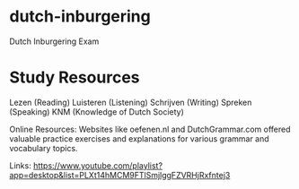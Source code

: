 # dutch-inburgering
Dutch Inburgering Exam
# Study Resources
Lezen (Reading)
Luisteren (Listening)
Schrijven (Writing)
Spreken (Speaking)
KNM (Knowledge of Dutch Society)


Online Resources:
Websites like oefenen.nl and DutchGrammar.com offered valuable practice exercises and explanations for various grammar and vocabulary topics. 

Links:
https://www.youtube.com/playlist?app=desktop&list=PLXt14hMCM9FTlSmjlggFZVRHjRxfntej3
